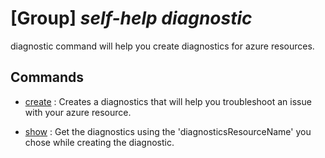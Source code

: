 # [Group] _self-help diagnostic_

diagnostic command will help you create diagnostics for azure resources.

## Commands

- [create](/Commands/self-help/diagnostic/_create.md)
: Creates a diagnostics that will help you troubleshoot an issue with your azure resource.

- [show](/Commands/self-help/diagnostic/_show.md)
: Get the diagnostics using the 'diagnosticsResourceName' you chose while creating the diagnostic.
